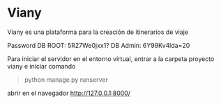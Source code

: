 # Viany
 Viany es una plataforma para la creación de itinerarios de viaje


Password DB ROOT: 5R27We0jxx1?
DB Admin: 6Y99Kv4lda=20

Para iniciar el servidor en el entorno virtual, entrar a la carpeta proyecto viany e iniciar comando

> python manage.py runserver

abrir en el navegador
http://127.0.0.1:8000/